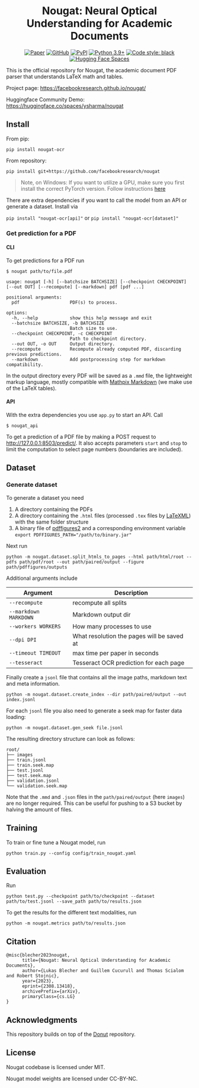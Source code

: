 <div align="center">
<h1>Nougat: Neural Optical Understanding for Academic Documents</h1>

[![Paper](https://img.shields.io/badge/Paper-arxiv.2308.13418-white)](https://arxiv.org/abs/2308.13418)
[![GitHub](https://img.shields.io/github/license/facebookresearch/nougat)](https://github.com/facebookresearch/nougat)
[![PyPI](https://img.shields.io/pypi/v/nougat-ocr?logo=pypi)](https://pypi.org/project/nougat-ocr)
[![Python 3.9+](https://img.shields.io/badge/python-3.9+-blue.svg)](https://www.python.org/downloads/release/python-390/)
[![Code style: black](https://img.shields.io/badge/code%20style-black-000000.svg)](https://github.com/psf/black)
[![Hugging Face Spaces](https://img.shields.io/badge/🤗%20Hugging%20Face-Community%20Space-blue)](https://huggingface.co/spaces/ysharma/nougat)

</div>

This is the official repository for Nougat, the academic document PDF parser that understands LaTeX math and tables.

Project page: https://facebookresearch.github.io/nougat/

Huggingface Community Demo: https://huggingface.co/spaces/ysharma/nougat

## Install

From pip:
```
pip install nougat-ocr
```

From repository:
```
pip install git+https://github.com/facebookresearch/nougat
```

> Note, on Windows: If you want to utilize a GPU, make sure you first install the correct PyTorch version. Follow instructions [here](https://pytorch.org/get-started/locally/)

There are extra dependencies if you want to call the model from an API or generate a dataset.
Install via

`pip install "nougat-ocr[api]"` or `pip install "nougat-ocr[dataset]"`

### Get prediction for a PDF
#### CLI

To get predictions for a PDF run 

```$ nougat path/to/file.pdf```

```
usage: nougat [-h] [--batchsize BATCHSIZE] [--checkpoint CHECKPOINT] [--out OUT] [--recompute] [--markdown] pdf [pdf ...]

positional arguments:
  pdf                   PDF(s) to process.

options:
  -h, --help            show this help message and exit
  --batchsize BATCHSIZE, -b BATCHSIZE
                        Batch size to use.
  --checkpoint CHECKPOINT, -c CHECKPOINT
                        Path to checkpoint directory.
  --out OUT, -o OUT     Output directory.
  --recompute           Recompute already computed PDF, discarding previous predictions.
  --markdown            Add postprocessing step for markdown compatibility.
```

In the output directory every PDF will be saved as a `.mmd` file, the lightweight markup language, mostly compatible with [Mathpix Markdown](https://github.com/Mathpix/mathpix-markdown-it) (we make use of the LaTeX tables).

#### API

With the extra dependencies you use `app.py` to start an API. Call

```
$ nougat_api
```

To get a prediction of a PDF file by making a POST request to http://127.0.0.1:8503/predict/. It also accepts parameters `start` and `stop` to limit the computation to select page numbers (boundaries are included).

## Dataset
### Generate dataset

To generate a dataset you need 

1. A directory containing the PDFs
2. A directory containing the `.html` files (processed `.tex` files by [LaTeXML](https://math.nist.gov/~BMiller/LaTeXML/)) with the same folder structure
3. A binary file of [pdffigures2](https://github.com/allenai/pdffigures2) and a corresponding environment variable `export PDFFIGURES_PATH="/path/to/binary.jar"`

Next run

```
python -m nougat.dataset.split_htmls_to_pages --html path/html/root --pdfs path/pdf/root --out path/paired/output --figure path/pdffigures/outputs
```

Additional arguments include

| Argument              | Description                                |
| --------------------- | ------------------------------------------ |
| `--recompute`         | recompute all splits                       |
| `--markdown MARKDOWN` | Markdown output dir                        |
| `--workers WORKERS`   | How many processes to use                  |
| `--dpi DPI`           | What resolution the pages will be saved at |
| `--timeout TIMEOUT`   | max time per paper in seconds              |
| `--tesseract`         | Tesseract OCR prediction for each page     |

Finally create a `jsonl` file that contains all the image paths, markdown text and meta information.

```
python -m nougat.dataset.create_index --dir path/paired/output --out index.jsonl
```

For each `jsonl` file you also need to generate a seek map for faster data loading:

```
python -m nougat.dataset.gen_seek file.jsonl
```

The resulting directory structure can look as follows:

```
root/
├── images
├── train.jsonl
├── train.seek.map
├── test.jsonl
├── test.seek.map
├── validation.jsonl
└── validation.seek.map
```

Note that the `.mmd` and `.json` files in the `path/paired/output` (here `images`) are no longer required.
This can be useful for pushing to a S3 bucket by halving the amount of files.

## Training

To train or fine tune a Nougat model, run 

```
python train.py --config config/train_nougat.yaml
```

## Evaluation

Run 

```
python test.py --checkpoint path/to/checkpoint --dataset path/to/test.jsonl --save_path path/to/results.json
```

To get the results for the different text modalities, run

```
python -m nougat.metrics path/to/results.json
```

## Citation

```
@misc{blecher2023nougat,
      title={Nougat: Neural Optical Understanding for Academic Documents}, 
      author={Lukas Blecher and Guillem Cucurull and Thomas Scialom and Robert Stojnic},
      year={2023},
      eprint={2308.13418},
      archivePrefix={arXiv},
      primaryClass={cs.LG}
}
```

## Acknowledgments

This repository builds on top of the [Donut](https://github.com/clovaai/donut/) repository.

## License

Nougat codebase is licensed under MIT.

Nougat model weights are licensed under CC-BY-NC.

